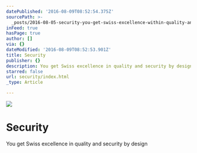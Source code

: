 ```yaml
---
datePublished: '2016-08-09T08:52:54.375Z'
sourcePath: >-
  _posts/2016-08-05-security-you-get-swiss-excellence-within-quality-and-secur.md
inFeed: true
hasPage: true
author: []
via: {}
dateModified: '2016-08-09T08:52:53.901Z'
title: Security
publisher: {}
description: You get Swiss excellence in quality and security by design
starred: false
url: security/index.html
_type: Article

---
```

![](https://the-grid-user-content.s3-us-west-2.amazonaws.com/69291383-e663-4e86-80a7-ef1e3c3fe65f.png)

# Security

You get Swiss excellence in quality and security by design